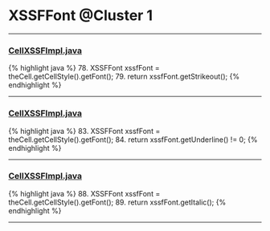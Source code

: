 # XSSFFont @Cluster 1

***

### [CellXSSFImpl.java](https://searchcode.com/codesearch/view/72854552/)
{% highlight java %}
78. XSSFFont xssfFont = theCell.getCellStyle().getFont();
79. return xssfFont.getStrikeout();
{% endhighlight %}

***

### [CellXSSFImpl.java](https://searchcode.com/codesearch/view/72854552/)
{% highlight java %}
83. XSSFFont xssfFont = theCell.getCellStyle().getFont();
84.   return xssfFont.getUnderline() != 0;
{% endhighlight %}

***

### [CellXSSFImpl.java](https://searchcode.com/codesearch/view/72854552/)
{% highlight java %}
88. XSSFFont xssfFont = theCell.getCellStyle().getFont();
89.   return xssfFont.getItalic();
{% endhighlight %}

***

